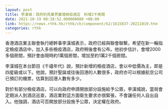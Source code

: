 ```yaml
---
layout: post
title: 李漢城：政府約見業界冀增檢疫酒店　料增2千房間
date: 2021-10-19 08:28:52.000000000 +08:00
link: https://news.rthk.hk/rthk/ch/component/k2/1615837-20211019.htm
categories: rthk
---
```


香港酒店業主聯會執行總幹事李漢城表示，政府已經與聯會聯繫，希望在新一輪指定檢疫酒店中，加入多些檢疫酒店，政府稍後會有公布。他初步估計，會增2000多個房間，預計會由現時約1萬個房間，增加至約1萬2千個房間。

李漢城在本台節目《千禧年代》說，預計新增的檢疫酒店，會以中低價為主，即是四星級或以下。他說，預計聖誕或往後回港的人數很多，政府亦可以根據航空公司已預訂的機票，估算到回港人數有多少。

對於有部分檢疫酒店，可以向政府申請開放部分設施給予公眾，李漢城說，當局會定期派人到酒店巡查，酒店業對這方面衛生要求亦很緊張，不會讓任何人自出自入。他強調，酒店可否開放部分設施予公眾，決定權在政府。
